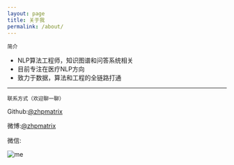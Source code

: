 ```yaml
---
layout: page
title: 关于我
permalink: /about/
---
```


    简介

- NLP算法工程师，知识图谱和问答系统相关
- 目前专注在医疗NLP方向
- 致力于数据，算法和工程的全链路打通

---


    联系方式（欢迎聊一聊）

Github:[@zhpmatrix](https://github.com/zhpmatrix/)


微博:[@zhpmatrix](https://www.weibo.com/u/2879902091/home)

微信:

![me](https://ftp.bmp.ovh/imgs/2021/07/3f7f4a1c0d933e08.png)
